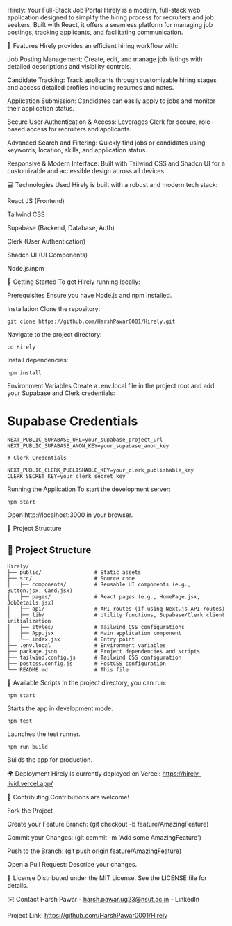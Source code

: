 Hirely: Your Full-Stack Job Portal
Hirely is a modern, full-stack web application designed to simplify the hiring process for recruiters and job seekers. Built with React, it offers a seamless platform for managing job postings, tracking applicants, and facilitating communication.

🚀 Features
Hirely provides an efficient hiring workflow with:

Job Posting Management: Create, edit, and manage job listings with detailed descriptions and visibility controls.

Candidate Tracking: Track applicants through customizable hiring stages and access detailed profiles including resumes and notes.

Application Submission: Candidates can easily apply to jobs and monitor their application status.

Secure User Authentication & Access: Leverages Clerk for secure, role-based access for recruiters and applicants.

Advanced Search and Filtering: Quickly find jobs or candidates using keywords, location, skills, and application status.

Responsive & Modern Interface: Built with Tailwind CSS and Shadcn UI for a customizable and accessible design across all devices.

💻 Technologies Used
Hirely is built with a robust and modern tech stack:

React JS (Frontend)

Tailwind CSS

Supabase (Backend, Database, Auth)

Clerk (User Authentication)

Shadcn UI (UI Components)

Node.js/npm

🚀 Getting Started
To get Hirely running locally:

Prerequisites
Ensure you have Node.js and npm installed.

Installation
Clone the repository:
```text
git clone https://github.com/HarshPawar0001/Hirely.git
```
Navigate to the project directory:
```text
cd Hirely
```

Install dependencies:
```text
npm install
```

Environment Variables
Create a .env.local file in the project root and add your Supabase and Clerk credentials:

# Supabase Credentials
```text
NEXT_PUBLIC_SUPABASE_URL=your_supabase_project_url
NEXT_PUBLIC_SUPABASE_ANON_KEY=your_supabase_anon_key

# Clerk Credentials

NEXT_PUBLIC_CLERK_PUBLISHABLE_KEY=your_clerk_publishable_key
CLERK_SECRET_KEY=your_clerk_secret_key
```

Running the Application
To start the development server:
```text
npm start
```

Open http://localhost:3000 in your browser.

📁 Project Structure
## 📁 Project Structure

```text
Hirely/
├── public/                 # Static assets
├── src/                    # Source code
│   ├── components/         # Reusable UI components (e.g., Button.jsx, Card.jsx)
│   ├── pages/              # React pages (e.g., HomePage.jsx, JobDetails.jsx)
│   ├── api/                # API routes (if using Next.js API routes)
│   ├── lib/                # Utility functions, Supabase/Clerk client initialization
│   ├── styles/             # Tailwind CSS configurations
│   ├── App.jsx             # Main application component
│   └── index.jsx           # Entry point
├── .env.local              # Environment variables
├── package.json            # Project dependencies and scripts
├── tailwind.config.js      # Tailwind CSS configuration
├── postcss.config.js       # PostCSS configuration
└── README.md               # This file
```

📜 Available Scripts
In the project directory, you can run:
```text
npm start
```
Starts the app in development mode.
```text
npm test
```
Launches the test runner.
```text
npm run build
```
Builds the app for production.

🌍 Deployment
Hirely is currently deployed on Vercel: https://hirely-livid.vercel.app/

🤝 Contributing
Contributions are welcome!

Fork the Project

Create your Feature Branch: (git checkout -b feature/AmazingFeature)

Commit your Changes: (git commit -m 'Add some AmazingFeature')

Push to the Branch: (git push origin feature/AmazingFeature)

Open a Pull Request: Describe your changes.

📄 License
Distributed under the MIT License. See the LICENSE file for details.

✉️ Contact
Harsh Pawar - harsh.pawar.ug23@nsut.ac.in - LinkedIn

Project Link: https://github.com/HarshPawar0001/Hirely





